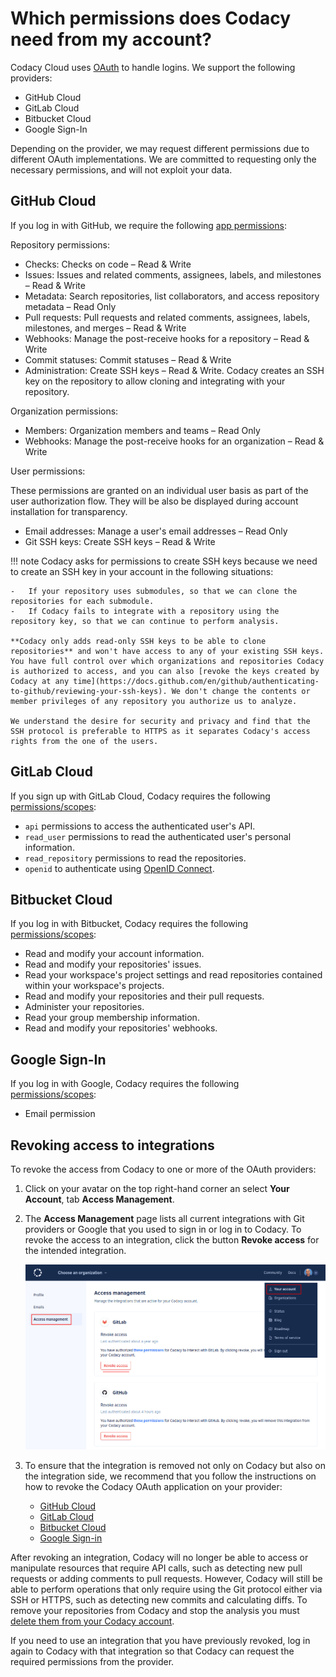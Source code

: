 # Which permissions does Codacy need from my account?

Codacy Cloud uses [OAuth](https://oauth.net/) to handle logins. We support the following providers:

-   GitHub Cloud
-   GitLab Cloud
-   Bitbucket Cloud
-   Google Sign-In

Depending on the provider, we may request different permissions due to different OAuth implementations. We are committed to requesting only the necessary permissions, and will not exploit your data.

## GitHub Cloud

If you log in with GitHub, we require the following [app permissions](https://developer.github.com/v3/apps/permissions/):

Repository permissions:

-   Checks: Checks on code – Read & Write
-   Issues: Issues and related comments, assignees, labels, and milestones – Read & Write
-   Metadata: Search repositories, list collaborators, and access repository metadata – Read Only
-   Pull requests: Pull requests and related comments, assignees, labels, milestones, and merges – Read & Write
-   Webhooks: Manage the post-receive hooks for a repository – Read & Write
-   Commit statuses: Commit statuses – Read & Write
-   Administration: Create SSH keys – Read & Write. Codacy creates an SSH key on the repository to allow cloning and integrating with your repository.

Organization permissions:

-   Members: Organization members and teams – Read Only
-   Webhooks: Manage the post-receive hooks for an organization – Read & Write

User permissions:

These permissions are granted on an individual user basis as part of the user authorization flow. They will be also be displayed during account installation for transparency.

-   Email addresses: Manage a user's email addresses – Read Only
-   Git SSH keys: Create SSH keys – Read & Write

!!! note
    Codacy asks for permissions to create SSH keys because we need to create an SSH key in your account in the following situations:

    -   If your repository uses submodules, so that we can clone the repositories for each submodule.
    -   If Codacy fails to integrate with a repository using the repository key, so that we can continue to perform analysis.

    **Codacy only adds read-only SSH keys to be able to clone repositories** and won't have access to any of your existing SSH keys. You have full control over which organizations and repositories Codacy is authorized to access, and you can also [revoke the keys created by Codacy at any time](https://docs.github.com/en/github/authenticating-to-github/reviewing-your-ssh-keys). We don't change the contents or member privileges of any repository you authorize us to analyze.

    We understand the desire for security and privacy and find that the SSH protocol is preferable to HTTPS as it separates Codacy's access rights from the one of the users.

## GitLab Cloud

If you sign up with GitLab Cloud, Codacy requires the following [permissions/scopes](https://docs.gitlab.com/ee/integration/oauth_provider.html#authorized-applications):

-   `api` permissions to access the authenticated user's API.
-   `read_user` permissions to read the authenticated user's personal information.
-   `read_repository` permissions to read the repositories.
-   `openid` to authenticate using [OpenID Connect](https://docs.gitlab.com/ee/integration/openid_connect_provider.html#shared-information).

## Bitbucket Cloud

If you log in with Bitbucket, Codacy requires the following [permissions/scopes](https://developer.atlassian.com/cloud/bitbucket/bitbucket-cloud-rest-api-scopes/):

-   Read and modify your account information.
-   Read and modify your repositories' issues.
-   Read your workspace's project settings and read repositories contained within your workspace's projects.
-   Read and modify your repositories and their pull requests.
-   Administer your repositories.
-   Read your group membership information.
-   Read and modify your repositories' webhooks.

## Google Sign-In

If you log in with Google, Codacy requires the following [permissions/scopes](https://developers.google.com/identity/protocols/oauth2/scopes#google-sign-in):

-   Email permission

## Revoking access to integrations

To revoke the access from Codacy to one or more of the OAuth providers:

1.  Click on your avatar on the top right-hand corner an select **Your Account**, tab **Access Management**.
2.  The **Access Management** page lists all current integrations with Git providers or Google that you used to sign in or log in to Codacy. To revoke the access to an integration, click the button **Revoke access** for the intended integration.

    ![Revoking access to an integration](images/revoke-integration.png)

3.  To ensure that the integration is removed not only on Codacy but also on the integration side, we recommend that you follow the instructions on how to revoke the Codacy OAuth application on your provider:

    -   [GitHub Cloud](https://help.github.com/en/github/authenticating-to-github/reviewing-your-authorized-integrations)
    -   [GitLab Cloud](https://docs.gitlab.com/ee/integration/oauth_provider.html#authorized-applications)
    -   [Bitbucket Cloud](https://support.atlassian.com/bitbucket-cloud/docs/bitbucket-cloud-apps-overview/#OAuth-consumer-permissions)
    -   [Google Sign-in](https://support.google.com/accounts/answer/3466521#remove-access)

After revoking an integration, Codacy will no longer be able to access or manipulate resources that require API calls, such as detecting new pull requests or adding comments to pull requests. However, Codacy will still be able to perform operations that only require using the Git protocol either via SSH or HTTPS, such as detecting new commits and calculating diffs. To remove your repositories from Codacy and stop the analysis you must [delete them from your Codacy account](../repositories/removing-your-repository.md).

If you need to use an integration that you have previously revoked, log in again to Codacy with that integration so that Codacy can request the required permissions from the provider.
